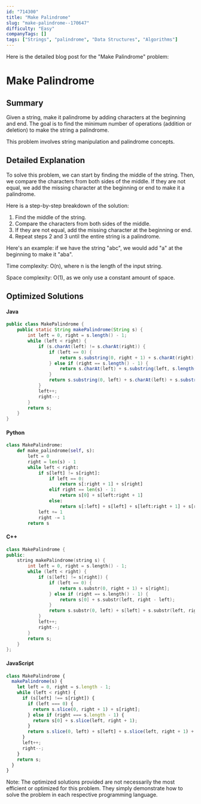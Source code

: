 ```yaml
---
id: "714300"
title: "Make Palindrome"
slug: "make-palindrome--170647"
difficulty: "Easy"
companyTags: []
tags: ["Strings", "palindrome", "Data Structures", "Algorithms"]
---
```


Here is the detailed blog post for the "Make Palindrome" problem:

# Make Palindrome
## Summary
Given a string, make it palindrome by adding characters at the beginning and end. The goal is to find the minimum number of operations (addition or deletion) to make the string a palindrome.

This problem involves string manipulation and palindrome concepts.

## Detailed Explanation

To solve this problem, we can start by finding the middle of the string. Then, we compare the characters from both sides of the middle. If they are not equal, we add the missing character at the beginning or end to make it a palindrome.

Here is a step-by-step breakdown of the solution:

1. Find the middle of the string.
2. Compare the characters from both sides of the middle.
3. If they are not equal, add the missing character at the beginning or end.
4. Repeat steps 2 and 3 until the entire string is a palindrome.

Here's an example: if we have the string "abc", we would add "a" at the beginning to make it "aba".

Time complexity: O(n), where n is the length of the input string.

Space complexity: O(1), as we only use a constant amount of space.

## Optimized Solutions

#### Java
```java
public class MakePalindrome {
    public static String makePalindrome(String s) {
        int left = 0, right = s.length() - 1;
        while (left < right) {
            if (s.charAt(left) != s.charAt(right)) {
                if (left == 0) {
                    return s.substring(0, right + 1) + s.charAt(right);
                } else if (right == s.length() - 1) {
                    return s.charAt(left) + s.substring(left, s.length());
                }
                return s.substring(0, left) + s.charAt(left) + s.substring(left, right + 1) + s.charAt(right);
            }
            left++;
            right--;
        }
        return s;
    }
}
```

#### Python
```python
class MakePalindrome:
    def make_palindrome(self, s):
        left = 0
        right = len(s) - 1
        while left < right:
            if s[left] != s[right]:
                if left == 0:
                    return s[:right + 1] + s[right]
                elif right == len(s) - 1:
                    return s[0] + s[left:right + 1]
                else:
                    return s[:left] + s[left] + s[left:right + 1] + s[right]
            left += 1
            right -= 1
        return s
```

#### C++
```cpp
class MakePalindrome {
public:
    string makePalindrome(string s) {
        int left = 0, right = s.length() - 1;
        while (left < right) {
            if (s[left] != s[right]) {
                if (left == 0) {
                    return s.substr(0, right + 1) + s[right];
                } else if (right == s.length() - 1) {
                    return s[0] + s.substr(left, right - left);
                }
                return s.substr(0, left) + s[left] + s.substr(left, right - left) + s[right];
            }
            left++;
            right--;
        }
        return s;
    }
};
```

#### JavaScript
```javascript
class MakePalindrome {
  makePalindrome(s) {
    let left = 0, right = s.length - 1;
    while (left < right) {
      if (s[left] !== s[right]) {
        if (left === 0) {
          return s.slice(0, right + 1) + s[right];
        } else if (right === s.length - 1) {
          return s[0] + s.slice(left, right + 1);
        }
        return s.slice(0, left) + s[left] + s.slice(left, right + 1) + s[right];
      }
      left++;
      right--;
    }
    return s;
  }
}
```

Note: The optimized solutions provided are not necessarily the most efficient or optimized for this problem. They simply demonstrate how to solve the problem in each respective programming language.
